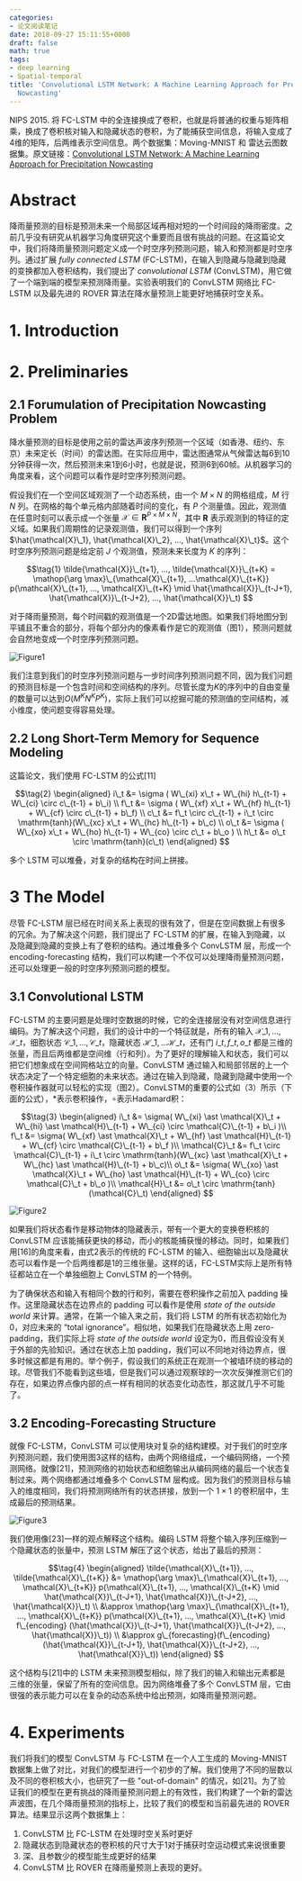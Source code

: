 ```yaml
---
categories:
- 论文阅读笔记
date: 2018-09-27 15:11:55+0000
draft: false
math: true
tags:
- deep learning
- Spatial-temporal
title: 'Convolutional LSTM Network: A Machine Learning Approach for Precipitation
  Nowcasting'
---
```

NIPS 2015. 将 FC-LSTM 中的全连接换成了卷积，也就是将普通的权重与矩阵相乘，换成了卷积核对输入和隐藏状态的卷积，为了能捕获空间信息，将输入变成了4维的矩阵，后两维表示空间信息。两个数据集：Moving-MNIST 和 雷达云图数据集。原文链接：[Convolutional LSTM Network: A Machine Learning Approach for Precipitation Nowcasting](https://arxiv.org/abs/1506.04214)

<!--more-->

# Abstract

降雨量预测的目标是预测未来一个局部区域再相对短的一个时间段的降雨密度。之前几乎没有研究从机器学习角度研究这个重要而且很有挑战的问题。在这篇论文中，我们将降雨量预测问题定义成一个时空序列预测问题，输入和预测都是时空序列。通过扩展 *fully connected LSTM* (FC-LSTM)，在输入到隐藏与隐藏到隐藏的变换都加入卷积结构，我们提出了 *convolutional LSTM* (ConvLSTM)，用它做了一个端到端的模型来预测降雨量。实验表明我们的 ConvLSTM 网络比 FC-LSTM 以及最先进的 ROVER 算法在降水量预测上能更好地捕获时空关系。

# 1. Introduction

# 2. Preliminaries

## 2.1 Forumulation of Precipitation Nowcasting Problem

降水量预测的目标是使用之前的雷达声波序列预测一个区域（如香港、纽约、东京）未来定长（时间）的雷达图。在实际应用中，雷达图通常从气候雷达每6到10分钟获得一次，然后预测未来1到6小时，也就是说，预测6到60帧。从机器学习的角度来看，这个问题可以看作是时空序列预测问题。

假设我们在一个空间区域观测了一个动态系统，由一个 $M \times N$ 的网格组成，$M$ 行 $N$ 列。在网格的每个单元格内部随着时间的变化，有 $P$ 个测量值。因此，观测值在任意时刻可以表示成一个张量 $\mathcal{X} \in \mathbf{R}^{P \times M \times N}$，其中 $\mathbf{R}$ 表示观测到的特征的定义域。如果我们周期性的记录观测值，我们可以得到一个序列 $\hat{\mathcal{X}\_1}, \hat{\mathcal{X}\_2}, ..., \hat{\mathcal{X}\_t}$。这个时空序列预测问题是给定前 $J$ 个观测值，预测未来长度为 $K$ 的序列：

$$\tag{1}
\tilde{\mathcal{X}}\_{t+1}, ..., \tilde{\mathcal{X}}\_{t+K} = \mathop{\arg \max}\_{\mathcal{X}\_{t+1}, ...\mathcal{X}\_{t+K}} p(\mathcal{X}\_{t+1}, ..., \mathcal{X}\_{t+K} \mid \hat{\mathcal{X}}\_{t-J+1}, \hat{\mathcal{X}}\_{t-J+2}, ..., \hat{\mathcal{X}}\_t)
$$

对于降雨量预测，每个时间戳的观测值是一个2D雷达地图。如果我们将地图分到平铺且不重合的部分，将每个部分内的像素看作是它的观测值（图1），预测问题就会自然地变成一个时空序列预测问题。

![Figure1](/images/convolutional-lstm-network-a-machine-learning-approach-for-precipitation-nowcasting/Fig1.JPG)

我们注意到我们的时空序列预测问题与一步时间序列预测问题不同，因为我们问题的预测目标是一个包含时间和空间结构的序列。尽管长度为$K$的序列中的自由变量的数量可以达到$O(M^KN^KP^K)$，实际上我们可以挖掘可能的预测值的空间结构，减小维度，使问题变得容易处理。

## 2.2 Long Short-Term Memory for Sequence Modeling

这篇论文，我们使用 FC-LSTM 的公式[11]

$$\tag{2}
\begin{aligned}
i\_t &= \sigma ( W\_{xi} x\_t + W\_{hi} h\_{t-1} + W\_{ci} \circ c\_{t-1} + b\_i) \\
f\_t &= \sigma ( W\_{xf} x\_t + W\_{hf} h\_{t-1} + W\_{cf} \circ c\_{t-1} + b\_f) \\
c\_t &= f\_t \circ c\_{t-1} + i\_t \circ \mathrm{tanh}(W\_{xc} x\_t + W\_{hc} h\_{t-1} + b\_c) \\
o\_t &= \sigma ( W\_{xo} x\_t + W\_{ho} h\_{t-1} + W\_{co} \circ c\_t + b\_o ) \\
h\_t &= o\_t \circ \mathrm{tanh}(c\_t)
\end{aligned}
$$

多个 LSTM 可以堆叠，对复杂的结构在时间上拼接。

# 3 The Model

尽管 FC-LSTM 层已经在时间关系上表现的很有效了，但是在空间数据上有很多的冗余。为了解决这个问题，我们提出了 FC-LSTM 的扩展，在输入到隐藏，以及隐藏到隐藏的变换上有了卷积的结构。通过堆叠多个 ConvLSTM 层，形成一个 encoding-forecasting 结构，我们可以构建一个不仅可以处理降雨量预测问题，还可以处理更一般的时空序列预测问题的模型。

## 3.1 Convolutional LSTM

FC-LSTM 的主要问题是处理时空数据的时候，它的全连接层没有对空间信息进行编码。为了解决这个问题，我们的设计中的一个特征就是，所有的输入 $\mathcal{X}\_1, ..., \mathcal{X}\_t$，细胞状态 $\mathcal{C}\_1, ..., \mathcal{C}\_t$，隐藏状态 $\mathcal{H}\_1, ... \mathcal{H}\_t$，还有门 $i\_t, f\_t, o\_t$ 都是三维的张量，而且后两维都是空间维（行和列）。为了更好的理解输入和状态，我们可以把它们想象成在空间网格站立的向量。ConvLSTM 通过输入和局部邻居的上一个状态决定了一个特定细胞的未来状态。通过在输入到隐藏，隐藏到隐藏中使用一个卷积操作器就可以轻松的实现（图2）。ConvLSTM的重要的公式如（3）所示（下面的公式），$\ast$表示卷积操作，$\circ$表示Hadamard积：

$$\tag{3}
\begin{aligned}
i\_t &= \sigma( W\_{xi} \ast \mathcal{X}\_t + W\_{hi} \ast \mathcal{H}\_{t-1} + W\_{ci} \circ \mathcal{C}\_{t-1} + b\_i )\\
f\_t &= \sigma( W\_{xf} \ast \mathcal{X}\_t + W\_{hf} \ast \mathcal{H}\_{t-1} + W\_{cf} \circ \mathcal{C}\_{t-1} + b\_f )\\
\mathcal{C}\_t &= f\_t \circ \mathcal{C}\_{t-1} + i\_t \circ \mathrm{tanh}(W\_{xc} \ast \mathcal{X}\_t + W\_{hc} \ast \mathcal{H}\_{t-1} + b\_c)\\
o\_t &= \sigma( W\_{xo} \ast \mathcal{X}\_t + W\_{ho} \ast \mathcal{H}\_{t-1} + W\_{co} \circ \mathcal{C}\_t + b\_o )\\
\mathcal{H}\_t &= o\_t \circ \mathrm{tanh}(\mathcal{C}\_t)
\end{aligned}
$$

![Figure2](/images/convolutional-lstm-network-a-machine-learning-approach-for-precipitation-nowcasting/Fig2.JPG)

如果我们将状态看作是移动物体的隐藏表示，带有一个更大的变换卷积核的 ConvLSTM 应该能捕获更快的移动，而小的核能捕获慢的移动。同时，如果我们用[16]的角度来看，由式2表示的传统的 FC-LSTM 的输入、细胞输出以及隐藏状态可以看作是一个后两维都是1的三维张量。这样的话，FC-LSTM实际上是所有特征都站立在一个单独细胞上 ConvLSTM 的一个特例。

为了确保状态和输入有相同个数的行和列，需要在卷积操作之前加入 padding 操作。这里隐藏状态在边界点的 padding 可以看作是使用 *state of the outside world* 来计算。通常，在第一个输入来之前，我们将 LSTM 的所有状态初始化为0，对应未来的 “total ignorance”。相似地，如果我们在隐藏状态上用 zero-padding，我们实际上将 *state of the outside world* 设定为0，而且假设没有关于外部的先验知识。通过在状态上加 padding，我们可以不同地对待边界点，很多时候这都是有用的。举个例子，假设我们的系统正在观测一个被墙环绕的移动的球。尽管我们不能看到这些墙，但是我们可以通过观察球的一次次反弹推测它们的存在，如果边界点像内部的点一样有相同的状态变化动态性，那这就几乎不可能了。

## 3.2 Encoding-Forecasting Structure

就像 FC-LSTM，ConvLSTM 可以使用块对复杂的结构建模。对于我们的时空序列预测问题，我们使用图3这样的结构，由两个网络组成，一个编码网络，一个预测网络。就像[21]，预测网络的初始状态和细胞输出从编码网络的最后一个状态复制过来。两个网络都通过堆叠多个 ConvLSTM 层构成。因为我们的预测目标与输入的维度相同，我们将预测网络所有的状态拼接，放到一个 $1 \times 1$ 的卷积层中，生成最后的预测结果。

![Figure3](/images/convolutional-lstm-network-a-machine-learning-approach-for-precipitation-nowcasting/Fig3.JPG)

我们使用像[23]一样的观点解释这个结构。编码 LSTM 将整个输入序列压缩到一个隐藏状态的张量中，预测 LSTM 解压了这个状态，给出了最后的预测：

$$\tag{4}
\begin{aligned}
\tilde{\mathcal{X}\_{t+1}}, ..., \tilde{\mathcal{X}\_{t+K}} &= \mathop{\arg \max}\_{\mathcal{X}\_{t+1}, ..., \mathcal{X}\_{t+K}} p(\mathcal{X}\_{t+1}, ..., \mathcal{X}\_{t+K} \mid \hat{\mathcal{X}}\_{t-J+1}, \hat{\mathcal{X}}\_{t-J+2}, ..., \hat{\mathcal{X}}\_t) \\
&\approx \mathop{\arg \max}\_{\mathcal{X}\_{t+1}, ..., \mathcal{X}\_{t+K}} p(\mathcal{X}\_{t+1}, ..., \mathcal{X}\_{t+K} \mid f\_{encoding} (\hat{\mathcal{X}}\_{t-J+1}, \hat{\mathcal{X}}\_{t-J+2}, ..., \hat{\mathcal{X}}\_t)) \\
&\approx g\_{forecasting}(f\_{encoding}(\hat{\mathcal{X}}\_{t-J+1}, \hat{\mathcal{X}}\_{t-J+2}, ..., \hat{\mathcal{X}}\_t))
\end{aligned}
$$

这个结构与[21]中的 LSTM 未来预测模型相似，除了我们的输入和输出元素都是三维的张量，保留了所有的空间信息。因为网络堆叠了多个 ConvLSTM 层，它由很强的表示能力可以在复杂的动态系统中给出预测，如降雨量预测问题。

# 4. Experiments

我们将我们的模型 ConvLSTM 与 FC-LSTM 在一个人工生成的 Moving-MNIST 数据集上做了对比，对我们的模型进行一个初步的了解。我们使用了不同的层数以及不同的卷积核大小，也研究了一些 "out-of-domain" 的情况，如[21]。为了验证我们的模型在更有挑战的降雨量预测问题上的有效性，我们构建了一个新的雷达声波图，在几个降雨量预测的指标上，比较了我们的模型和当前最先进的 ROVER 算法。结果显示这两个数据集上：

1. ConvLSTM 比 FC-LSTM 在处理时空关系时更好
2. 隐藏状态到隐藏状态的卷积核的尺寸大于1对于捕获时空运动模式来说很重要
3. 深、且参数少的模型能生成更好的结果
4. ConvLSTM 比 ROVER 在降雨量预测上表现的更好。